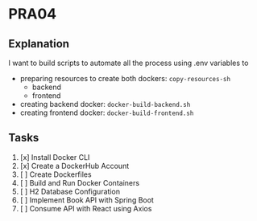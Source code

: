 # PRA04

## Explanation

I want to build scripts to automate all the process using .env variables to 
- preparing resources to create both dockers: `copy-resources-sh`
    - backend
    - frontend
- creating backend docker: `docker-build-backend.sh`
- creating frontend docker: `docker-build-frontend.sh`

## Tasks

1. [x] Install Docker CLI
2. [x] Create a DockerHub Account
3. [ ] Create Dockerfiles
4. [ ] Build and Run Docker Containers
5. [ ] H2 Database Configuration
6. [ ] Implement Book API with Spring Boot
7. [ ] Consume API with React using Axios

